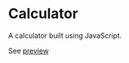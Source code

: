 # Calculator

A calculator built using JavaScript.

See [preview](https://codepen.io/iicestudio/full/jOBBerj)